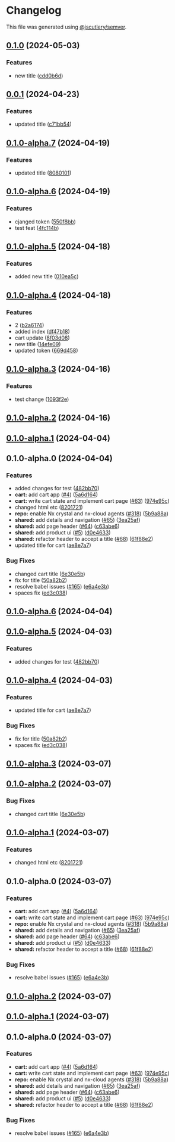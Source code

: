 # Changelog

This file was generated using [@jscutlery/semver](https://github.com/jscutlery/semver).

## [0.1.0](https://github.com/janasarcanys/nx-examples-test/compare/v0.0.1...v0.1.0) (2024-05-03)


### Features

* new title ([cdd0b6d](https://github.com/janasarcanys/nx-examples-test/commit/cdd0b6d543e09de99b959c41170c3d8b933a0076))

## [0.0.1](https://github.com/janasarcanys/nx-examples-test/compare/v0.1.0-alpha.7...v0.0.1) (2024-04-23)


### Features

* updated title ([c71bb54](https://github.com/janasarcanys/nx-examples-test/commit/c71bb54df59b849fc693d65da01dce93d87b6f04))

## [0.1.0-alpha.7](https://github.com/janasarcanys/nx-examples-test/compare/v0.1.0-alpha.6...v0.1.0-alpha.7) (2024-04-19)


### Features

* updated title ([8080101](https://github.com/janasarcanys/nx-examples-test/commit/80801016cf155a979f96c0e3da5caaf4f350566a))

## [0.1.0-alpha.6](https://github.com/janasarcanys/nx-examples-test/compare/v0.1.0-alpha.5...v0.1.0-alpha.6) (2024-04-19)


### Features

* cjanged token ([550f8bb](https://github.com/janasarcanys/nx-examples-test/commit/550f8bb826b33c1d80048eda2a1ef3fe1bc4803b))
* test feat ([4fc114b](https://github.com/janasarcanys/nx-examples-test/commit/4fc114be69837d31e5ac0fcdf319cb24126a35ce))

## [0.1.0-alpha.5](https://github.com/janasarcanys/nx-examples-test/compare/v0.1.0-alpha.4...v0.1.0-alpha.5) (2024-04-18)


### Features

* added new title ([010ea5c](https://github.com/janasarcanys/nx-examples-test/commit/010ea5c3a45482a07c19baea639de09b61578017))

## [0.1.0-alpha.4](https://github.com/janasarcanys/nx-examples-test/compare/v0.1.0-alpha.3...v0.1.0-alpha.4) (2024-04-18)


### Features

* 2 ([b2a6174](https://github.com/janasarcanys/nx-examples-test/commit/b2a617449977bbac7e633e1f275c8b9cf13cb6fc))
* added index ([df47b18](https://github.com/janasarcanys/nx-examples-test/commit/df47b18439613042ef8a5fcf29a1bc1e4e250831))
* cart update ([8f03d08](https://github.com/janasarcanys/nx-examples-test/commit/8f03d08ab339cddee748669b4f3e60771089b10d))
* new title ([14efe09](https://github.com/janasarcanys/nx-examples-test/commit/14efe09a4326f989dd62d0f47d69e6be798f88d1))
* updated token ([669d458](https://github.com/janasarcanys/nx-examples-test/commit/669d4581e59595dfe1478554ba07000f98a724ca))

## [0.1.0-alpha.3](https://github.com/janasarcanys/nx-examples-test/compare/v0.1.0-alpha.2...v0.1.0-alpha.3) (2024-04-16)


### Features

* test change ([1093f2e](https://github.com/janasarcanys/nx-examples-test/commit/1093f2e2b4bab3bc2387739ff28fb5d3e4c8ba3c))

## [0.1.0-alpha.2](https://github.com/janasarcanys/nx-examples-test/compare/v0.1.0-alpha.1...v0.1.0-alpha.2) (2024-04-16)

## [0.1.0-alpha.1](https://github.com/janasarcanys/nx-examples-test/compare/v0.1.0-alpha.0...v0.1.0-alpha.1) (2024-04-04)

## 0.1.0-alpha.0 (2024-04-04)


### Features

* added changes for test ([482bb70](https://github.com/janasarcanys/nx-examples-test/commit/482bb7006f1c4eac874ae7d9738a3509c75c4409))
* **cart:** add cart app ([#4](https://github.com/janasarcanys/nx-examples-test/issues/4)) ([5a6d164](https://github.com/janasarcanys/nx-examples-test/commit/5a6d1642d7e89a4a7d6aafdc21478fa976a60420))
* **cart:** write cart state and implement cart page ([#63](https://github.com/janasarcanys/nx-examples-test/issues/63)) ([974e95c](https://github.com/janasarcanys/nx-examples-test/commit/974e95ca5b2804063839e52277e90f1130d3a6e9))
* changed html etc ([8201721](https://github.com/janasarcanys/nx-examples-test/commit/82017213c7b9abee2ffebee3de0a0181be1830f0))
* **repo:** enable Nx crystal and nx-cloud agents ([#318](https://github.com/janasarcanys/nx-examples-test/issues/318)) ([5b9a88a](https://github.com/janasarcanys/nx-examples-test/commit/5b9a88a7eb4b06e81dc07cb78b7d74653ffe2312))
* **shared:** add details and navigation ([#65](https://github.com/janasarcanys/nx-examples-test/issues/65)) ([3ea25af](https://github.com/janasarcanys/nx-examples-test/commit/3ea25af610969ad943b5848c853041f2c3812b3d))
* **shared:** add page header ([#64](https://github.com/janasarcanys/nx-examples-test/issues/64)) ([c63abe6](https://github.com/janasarcanys/nx-examples-test/commit/c63abe62eaee8ef3aa91b40b97fc8a8fee1a0857))
* **shared:** add product ui ([#5](https://github.com/janasarcanys/nx-examples-test/issues/5)) ([d0e4633](https://github.com/janasarcanys/nx-examples-test/commit/d0e46339fd2e96d883e68e1fb48cde5d14890180))
* **shared:** refactor header to accept a title ([#68](https://github.com/janasarcanys/nx-examples-test/issues/68)) ([61f88e2](https://github.com/janasarcanys/nx-examples-test/commit/61f88e2cbce64b39164ed005e4f64cd9f7090a9b))
* updated title for cart ([ae8e7a7](https://github.com/janasarcanys/nx-examples-test/commit/ae8e7a7b5003a6d62f4cfab73e525193fc13c4fb))


### Bug Fixes

* changed cart title ([6e30e5b](https://github.com/janasarcanys/nx-examples-test/commit/6e30e5b3b0a8cf946e882c77cb894db268dddab7))
* fix for title ([50a82b2](https://github.com/janasarcanys/nx-examples-test/commit/50a82b2280c6e153e93d3f43a5d4298f2409dc38))
* resolve babel issues ([#165](https://github.com/janasarcanys/nx-examples-test/issues/165)) ([e6a4e3b](https://github.com/janasarcanys/nx-examples-test/commit/e6a4e3b9b66d3f3bfe705d02e428d07c7388bbb0))
* spaces fix ([ed3c038](https://github.com/janasarcanys/nx-examples-test/commit/ed3c0380d019334fb16df7da015b6926f54a4442))

## [0.1.0-alpha.6](https://github.com/janasarcanys/nx-examples-test/compare/cart-0.1.0-alpha.5...cart-0.1.0-alpha.6) (2024-04-04)

## [0.1.0-alpha.5](https://github.com/janasarcanys/nx-examples-test/compare/cart-0.1.0-alpha.4...cart-0.1.0-alpha.5) (2024-04-03)


### Features

* added changes for test ([482bb70](https://github.com/janasarcanys/nx-examples-test/commit/482bb7006f1c4eac874ae7d9738a3509c75c4409))

## [0.1.0-alpha.4](https://github.com/janasarcanys/nx-examples-test/compare/cart-0.1.0-alpha.3...cart-0.1.0-alpha.4) (2024-04-03)


### Features

* updated title for cart ([ae8e7a7](https://github.com/janasarcanys/nx-examples-test/commit/ae8e7a7b5003a6d62f4cfab73e525193fc13c4fb))


### Bug Fixes

* fix for title ([50a82b2](https://github.com/janasarcanys/nx-examples-test/commit/50a82b2280c6e153e93d3f43a5d4298f2409dc38))
* spaces fix ([ed3c038](https://github.com/janasarcanys/nx-examples-test/commit/ed3c0380d019334fb16df7da015b6926f54a4442))

## [0.1.0-alpha.3](https://github.com/janasarcanys/nx-examples-test/compare/cart-0.1.0-alpha.2...cart-0.1.0-alpha.3) (2024-03-07)

## [0.1.0-alpha.2](https://github.com/janasarcanys/nx-examples-test/compare/cart-0.1.0-alpha.1...cart-0.1.0-alpha.2) (2024-03-07)


### Bug Fixes

* changed cart title ([6e30e5b](https://github.com/janasarcanys/nx-examples-test/commit/6e30e5b3b0a8cf946e882c77cb894db268dddab7))

## [0.1.0-alpha.1](https://github.com/janasarcanys/nx-examples-test/compare/cart-0.1.0-alpha.0...cart-0.1.0-alpha.1) (2024-03-07)


### Features

* changed html etc ([8201721](https://github.com/janasarcanys/nx-examples-test/commit/82017213c7b9abee2ffebee3de0a0181be1830f0))

## 0.1.0-alpha.0 (2024-03-07)


### Features

* **cart:** add cart app ([#4](https://github.com/janasarcanys/nx-examples-test/issues/4)) ([5a6d164](https://github.com/janasarcanys/nx-examples-test/commit/5a6d1642d7e89a4a7d6aafdc21478fa976a60420))
* **cart:** write cart state and implement cart page ([#63](https://github.com/janasarcanys/nx-examples-test/issues/63)) ([974e95c](https://github.com/janasarcanys/nx-examples-test/commit/974e95ca5b2804063839e52277e90f1130d3a6e9))
* **repo:** enable Nx crystal and nx-cloud agents ([#318](https://github.com/janasarcanys/nx-examples-test/issues/318)) ([5b9a88a](https://github.com/janasarcanys/nx-examples-test/commit/5b9a88a7eb4b06e81dc07cb78b7d74653ffe2312))
* **shared:** add details and navigation ([#65](https://github.com/janasarcanys/nx-examples-test/issues/65)) ([3ea25af](https://github.com/janasarcanys/nx-examples-test/commit/3ea25af610969ad943b5848c853041f2c3812b3d))
* **shared:** add page header ([#64](https://github.com/janasarcanys/nx-examples-test/issues/64)) ([c63abe6](https://github.com/janasarcanys/nx-examples-test/commit/c63abe62eaee8ef3aa91b40b97fc8a8fee1a0857))
* **shared:** add product ui ([#5](https://github.com/janasarcanys/nx-examples-test/issues/5)) ([d0e4633](https://github.com/janasarcanys/nx-examples-test/commit/d0e46339fd2e96d883e68e1fb48cde5d14890180))
* **shared:** refactor header to accept a title ([#68](https://github.com/janasarcanys/nx-examples-test/issues/68)) ([61f88e2](https://github.com/janasarcanys/nx-examples-test/commit/61f88e2cbce64b39164ed005e4f64cd9f7090a9b))


### Bug Fixes

* resolve babel issues ([#165](https://github.com/janasarcanys/nx-examples-test/issues/165)) ([e6a4e3b](https://github.com/janasarcanys/nx-examples-test/commit/e6a4e3b9b66d3f3bfe705d02e428d07c7388bbb0))

## [0.1.0-alpha.2](https://github.com/janasarcanys/nx-examples-test/compare/cart-0.1.0-alpha.1...cart-0.1.0-alpha.2) (2024-03-07)

## [0.1.0-alpha.1](https://github.com/janasarcanys/nx-examples-test/compare/cart-0.1.0-alpha.0...cart-0.1.0-alpha.1) (2024-03-07)

## 0.1.0-alpha.0 (2024-03-07)


### Features

* **cart:** add cart app ([#4](https://github.com/janasarcanys/nx-examples-test/issues/4)) ([5a6d164](https://github.com/janasarcanys/nx-examples-test/commit/5a6d1642d7e89a4a7d6aafdc21478fa976a60420))
* **cart:** write cart state and implement cart page ([#63](https://github.com/janasarcanys/nx-examples-test/issues/63)) ([974e95c](https://github.com/janasarcanys/nx-examples-test/commit/974e95ca5b2804063839e52277e90f1130d3a6e9))
* **repo:** enable Nx crystal and nx-cloud agents ([#318](https://github.com/janasarcanys/nx-examples-test/issues/318)) ([5b9a88a](https://github.com/janasarcanys/nx-examples-test/commit/5b9a88a7eb4b06e81dc07cb78b7d74653ffe2312))
* **shared:** add details and navigation ([#65](https://github.com/janasarcanys/nx-examples-test/issues/65)) ([3ea25af](https://github.com/janasarcanys/nx-examples-test/commit/3ea25af610969ad943b5848c853041f2c3812b3d))
* **shared:** add page header ([#64](https://github.com/janasarcanys/nx-examples-test/issues/64)) ([c63abe6](https://github.com/janasarcanys/nx-examples-test/commit/c63abe62eaee8ef3aa91b40b97fc8a8fee1a0857))
* **shared:** add product ui ([#5](https://github.com/janasarcanys/nx-examples-test/issues/5)) ([d0e4633](https://github.com/janasarcanys/nx-examples-test/commit/d0e46339fd2e96d883e68e1fb48cde5d14890180))
* **shared:** refactor header to accept a title ([#68](https://github.com/janasarcanys/nx-examples-test/issues/68)) ([61f88e2](https://github.com/janasarcanys/nx-examples-test/commit/61f88e2cbce64b39164ed005e4f64cd9f7090a9b))


### Bug Fixes

* resolve babel issues ([#165](https://github.com/janasarcanys/nx-examples-test/issues/165)) ([e6a4e3b](https://github.com/janasarcanys/nx-examples-test/commit/e6a4e3b9b66d3f3bfe705d02e428d07c7388bbb0))
